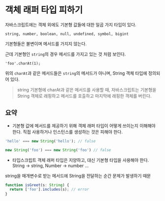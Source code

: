 # 객체 래퍼 타입 피하기

자바스크립트에는 객체 외에도 기본형 값들에 대한 일곱 가지 타입이 있다.

```
string, number, boolean, null, undefined, symbol, bigint
```

기본형들은 불변이며 메서드를 가지지 않는다.

근데 기본형인 `string`의 경우 메서드를 가지고 있는 것 처럼 보인다.

```
'foo'.charAt(1);
```

위의 `charAt`과 같은 메서드들은 `string`의 메서드가 아니며, String 객체 타입에 정의되어 있다.

> string 기본형에 charAt과 같은 메서드를 사용할 때, 자바스크립트는 기본형을 String 객체로 래핑하고 메서드를 호출하고 마지막에 래핑한 객체를 버린다.


## 요약

- 기본형 값에 메서드를 제공하기 위해 객체 래퍼 타입이 어떻게 쓰이는지 이해해야 한다.
  직접 사용하거나 인스턴스를 생성하는 것은 피해야 한다.

```js
'hello' === new String('hello'); // false

new String('foo') === new String('foo') // false
```

- 타입스크립트 객체 래퍼 타입은 지양하고, 대신 기본형 타입을 사용해야 한다.
  String -> string, Number -> number ...

string을 매개변수로 받는 메서드에 String을 전달하는 순간 문제가 발생하기 때문

```ts
function isGreet(s: String) {
  return ['foo'].includes(s); // error
}
```